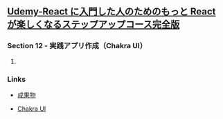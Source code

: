 ## [Udemy-React に入門した人のためのもっと React が楽しくなるステップアップコース完全版](https://www.udemy.com/course/react_stepup/learn/lecture/24823692#search)

### Section 12 - 実践アプリ作成（Chakra UI）

1.

### Links

- [成果物](https://sdg1ip.csb.app/)

- [Chakra UI](https://chakra-ui.com/)
